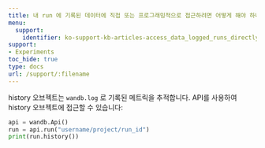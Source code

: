 ```yaml
---
title: 내 run 에 기록된 데이터에 직접 또는 프로그래밍적으로 접근하려면 어떻게 해야 하나요?
menu:
  support:
    identifier: ko-support-kb-articles-access_data_logged_runs_directly_programmatically
support:
- Experiments
toc_hide: true
type: docs
url: /support/:filename
---
```


history 오브젝트는 `wandb.log` 로 기록된 메트릭을 추적합니다. API를 사용하여 history 오브젝트에 접근할 수 있습니다:

```python
api = wandb.Api()
run = api.run("username/project/run_id")
print(run.history())
```